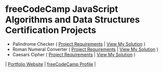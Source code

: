 # freeCodeCamp JavaScript Algorithms and Data Structures Certification Projects

- Palindrome Checker ( [Project Requirements](https://www.freecodecamp.org/learn/javascript-algorithms-and-data-structures/javascript-algorithms-and-data-structures-projects/palindrome-checker) | [View My Solution](https://github.com/arnoldgelacio/freecodecamp-projects/tree/master/javascript-algorithms-and-data-structures/projects/palindrome-checker.md) )
- Roman Numeral Converter ( [Project Requirements](https://www.freecodecamp.org/learn/javascript-algorithms-and-data-structures/javascript-algorithms-and-data-structures-projects/roman-numeral-converter) | [View My Solution](https://github.com/arnoldgelacio/freecodecamp-projects/tree/master/javascript-algorithms-and-data-structures/projects/roman-numeral-converter.md) )
- Caesars Cipher ( [Project Requirements](https://www.freecodecamp.org/learn/javascript-algorithms-and-data-structures/javascript-algorithms-and-data-structures-projects/caesars-cipher) | [View My Solution](https://github.com/arnoldgelacio/freecodecamp-projects/tree/master/javascript-algorithms-and-data-structures/projects/caesars-cipher.md) )

| [Portfolio Website](http://arnoldgelacio.com) | [freeCodeCamp Profile](https://freecodecamp.org/arnoldgelacio) |
